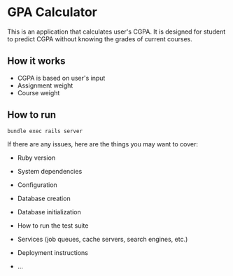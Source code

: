 # GPA Calculator
This is an application that calculates user's CGPA. It is designed for student to predict CGPA without knowing the grades of current courses.

## How it works
- CGPA is based on user's input
- Assignment weight
- Course weight
 
## How to run
`bundle exec rails server`

If there are any issues, here are the things you may want to cover:

* Ruby version

* System dependencies

* Configuration

* Database creation

* Database initialization

* How to run the test suite

* Services (job queues, cache servers, search engines, etc.)

* Deployment instructions

* ...
